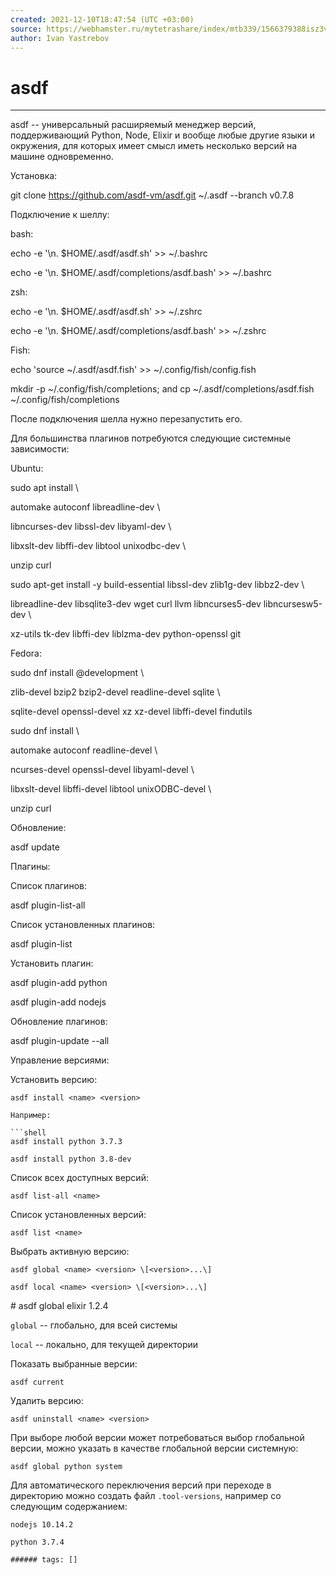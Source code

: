 ```yaml
---
created: 2021-12-10T18:47:54 (UTC +03:00)
source: https://webhamster.ru/mytetrashare/index/mtb339/1566379388isz3v03625
author: Ivan Yastrebov
---
```

asdf
===
---

asdf -- универсальный расширяемый менеджер версий, поддерживающий Python, Node, Elixir и вообще любые другие языки и окружения, для которых имеет смысл иметь несколько версий на машине одновременно.

Установка:

git clone https://github.com/asdf-vm/asdf.git ~/.asdf --branch v0.7.8  

Подключение к шеллу:

bash:

echo -e '\\n. $HOME/.asdf/asdf.sh' >> ~/.bashrc

echo -e '\\n. $HOME/.asdf/completions/asdf.bash' >> ~/.bashrc

zsh:

echo -e '\\n. $HOME/.asdf/asdf.sh' >> ~/.zshrc

echo -e '\\n. $HOME/.asdf/completions/asdf.bash' >> ~/.zshrc

Fish:

echo 'source ~/.asdf/asdf.fish' >> ~/.config/fish/config.fish

mkdir -p ~/.config/fish/completions; and cp ~/.asdf/completions/asdf.fish ~/.config/fish/completions

После подключения шелла нужно перезапустить его.

Для большинства плагинов потребуются следующие системные зависимости:

Ubuntu:

sudo apt install \\

automake autoconf libreadline-dev \\

libncurses-dev libssl-dev libyaml-dev \\

libxslt-dev libffi-dev libtool unixodbc-dev \\

unzip curl

sudo apt-get install -y build-essential libssl-dev zlib1g-dev libbz2-dev \\

libreadline-dev libsqlite3-dev wget curl llvm libncurses5-dev libncursesw5-dev \\

xz-utils tk-dev libffi-dev liblzma-dev python-openssl git

Fedora:

sudo dnf install @development \\

zlib-devel bzip2 bzip2-devel readline-devel sqlite \\

sqlite-devel openssl-devel xz xz-devel libffi-devel findutils

sudo dnf install \\

automake autoconf readline-devel \\

ncurses-devel openssl-devel libyaml-devel \\

libxslt-devel libffi-devel libtool unixODBC-devel \\

unzip curl

Обновление:

asdf update

Плагины:

Список плагинов:

asdf plugin-list-all

Список установленных плагинов:

asdf plugin-list

Установить плагин:

asdf plugin-add python

asdf plugin-add nodejs

Обновление плагинов:

asdf plugin-update --all

Управление версиями:

Установить версию:

```shell
asdf install <name> <version>

Например:

```shell
asdf install python 3.7.3
```

```shell
asdf install python 3.8-dev
```

Список всех доступных версий:

```shell
asdf list-all <name>
```

Список установленных версий:

```shell
asdf list <name>
```

Выбрать активную версию:

```shell
asdf global <name> <version> \[<version>...\]
```

```shell
asdf local <name> <version> \[<version>...\]
```

\# asdf global elixir 1.2.4

`global` -- глобально, для всей системы

`local` -- локально, для текущей директории

Показать выбранные версии:

```shell
asdf current
```

Удалить версию:

```shell
asdf uninstall <name> <version>
```

При выборе любой версии может потребоваться выбор глобальной версии, можно указать в качестве глобальной версии системную:

```shell
asdf global python system
```

Для автоматического переключения версий при переходе в директорию можно создать файл `.tool-versions`, например со следующим содержанием:

`nodejs 10.14.2`

`python 3.7.4`

`###### tags: []`